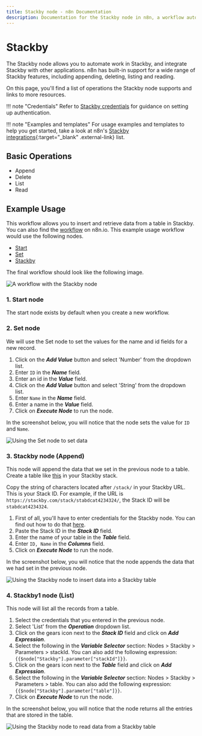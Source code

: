 ```yaml
---
title: Stackby node - n8n Documentation
description: Documentation for the Stackby node in n8n, a workflow automation platform. Includes details of operations and configuration, and links to examples and credentials information.
---
```


# Stackby

The Stackby node allows you to automate work in Stackby, and integrate Stackby with other applications. n8n has built-in support for a wide range of Stackby features, including appending, deleting, listing and reading. 

On this page, you'll find a list of operations the Stackby node supports and links to more resources.

!!! note "Credentials"
    Refer to [Stackby credentials](/integrations/builtin/credentials/stackby/) for guidance on setting up authentication. 

!!! note "Examples and templates"
    For usage examples and templates to help you get started, take a look at n8n's [Stackby integrations](https://n8n.io/integrations/stackby/){:target="_blank" .external-link} list.


## Basic Operations

- Append
- Delete
- List
- Read

## Example Usage

This workflow allows you to insert and retrieve data from a table in Stackby. You can also find the [workflow](https://n8n.io/workflows/934) on n8n.io. This example usage workflow would use the following nodes.
- [Start](/integrations/builtin/core-nodes/n8n-nodes-base.start/)
- [Set](/integrations/builtin/core-nodes/n8n-nodes-base.set/)
- [Stackby]()

The final workflow should look like the following image.

![A workflow with the Stackby node](/_images/integrations/builtin/app-nodes/stackby/workflow.png)

### 1. Start node

The start node exists by default when you create a new workflow.

### 2. Set node

We will use the Set node to set the values for the name and id fields for a new record.

1. Click on the ***Add Value*** button and select 'Number' from the dropdown list.
2. Enter `ID` in the ***Name*** field.
3. Enter an id in the ***Value*** field.
4. Click on the ***Add Value*** button and select 'String' from the dropdown list.
5. Enter `Name` in the ***Name*** field.
6. Enter a name in the ***Value*** field.
7. Click on ***Execute Node*** to run the node.

In the screenshot below, you will notice that the node sets the value for `ID` and `Name`.

![Using the Set node to set data](/_images/integrations/builtin/app-nodes/stackby/set_node.png)

### 3. Stackby node (Append)

This node will append the data that we set in the previous node to a table. Create a table like [this](https://stackby.com/embed/shr161295766228627eec5) in your Stackby stack.

Copy the string of characters located after `/stack/` in your Stackby URL. This is your Stack ID. For example, if the URL is `https://stackby.com/stack/stabdcat4234324/`, the Stack ID will be `stabdcat4234324`.

1. First of all, you'll have to enter credentials for the Stackby node. You can find out how to do that [here](/integrations/builtin/credentials/stackby/).
2. Paste the Stack ID in the ***Stack ID*** field.
3. Enter the name of your table in the ***Table*** field.
4. Enter `ID, Name` in the ***Columns*** field.
5. Click on ***Execute Node*** to run the node.

In the screenshot below, you will notice that the node appends the data that we had set in the previous node.

![Using the Stackby node to insert data into a Stackby table](/_images/integrations/builtin/app-nodes/stackby/stackby_node.png)

### 4. Stackby1 node (List)

This node will list all the records from a table.

1. Select the credentials that you entered in the previous node.
2. Select 'List' from the ***Operation*** dropdown list.
3. Click on the gears icon next to the ***Stack ID*** field and click on ***Add Expression***.
4. Select the following in the ***Variable Selector*** section: Nodes > Stackby > Parameters > stackId. You can also add the following expression: `{{$node["Stackby"].parameter["stackId"]}}`.
5. Click on the gears icon next to the ***Table*** field and click on ***Add Expression***.
6. Select the following in the ***Variable Selector*** section: Nodes > Stackby > Parameters > table. You can also add the following expression: `{{$node["Stackby"].parameter["table"]}}`.
7. Click on ***Execute Node*** to run the node.

In the screenshot below, you will notice that the node returns all the entries that are stored in the table.

![Using the Stackby node to read data from a Stackby table](/_images/integrations/builtin/app-nodes/stackby/stackby1_node.png)

